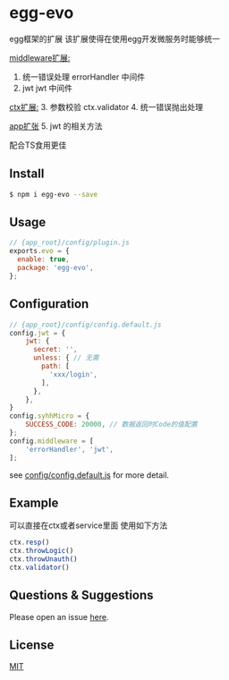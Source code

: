 # egg-evo

  egg框架的扩展 该扩展使得在使用egg开发微服务时能够统一
  
  [middleware扩展:]('./app/middleware/')
  
  
  1. 统一错误处理  errorHandler 中间件
  2. jwt          jwt 中间件
  
  [ctx扩展:]('./app/extend/context')
  3. 参数校验 ctx.validator
  4. 统一错误抛出处理  
  
  [app扩张]('./app/extend/application')
  5. jwt 的相关方法
  
  配合TS食用更佳
  
  
  

## Install

```bash
$ npm i egg-evo --save
```

## Usage

```js
// {app_root}/config/plugin.js
exports.evo = {
  enable: true,
  package: 'egg-evo',
};
```

## Configuration

```js
// {app_root}/config/config.default.js
config.jwt = {
    jwt: {
      secret: '',
      unless: { // 无需
        path: [
          'xxx/login',
        ],
      },
    },
}
config.syhhMicro = {
    SUCCESS_CODE: 20000, // 数据返回时Code的值配置
};
config.middleware = [
    'errorHandler', 'jwt',
];
```

see [config/config.default.js](config/config.default.js) for more detail.

## Example

可以直接在ctx或者service里面  使用如下方法
```js
ctx.resp()
ctx.throwLogic()
ctx.throwUnauth()
ctx.validator()
```

## Questions & Suggestions

Please open an issue [here](https://github.com/turing-babycare/egg-evo/issues).

## License

[MIT](LICENSE)
